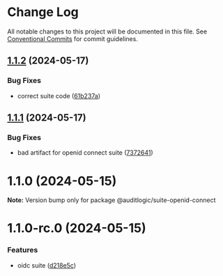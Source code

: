 # Change Log

All notable changes to this project will be documented in this file.
See [Conventional Commits](https://conventionalcommits.org) for commit guidelines.

## [1.1.2](https://github.com/auditlogic/suite/compare/@auditlogic/suite-openid-connect@1.1.1...@auditlogic/suite-openid-connect@1.1.2) (2024-05-17)


### Bug Fixes

* correct suite code ([61b237a](https://github.com/auditlogic/suite/commit/61b237ac400374de4d4d2d021a2defe2863e56e8))





## [1.1.1](https://github.com/auditlogic/suite/compare/@auditlogic/suite-openid-connect@1.1.0...@auditlogic/suite-openid-connect@1.1.1) (2024-05-17)


### Bug Fixes

* bad artifact for openid connect suite ([7372641](https://github.com/auditlogic/suite/commit/7372641bfcd04d1ec05406f9d71b14bbe1b7282a))





# 1.1.0 (2024-05-15)

**Note:** Version bump only for package @auditlogic/suite-openid-connect





# 1.1.0-rc.0 (2024-05-15)


### Features

* oidc suite ([d218e5c](https://github.com/auditlogic/suite/commit/d218e5ce35cfa891c827b7caa1a3c9ebb6e90cbe))
